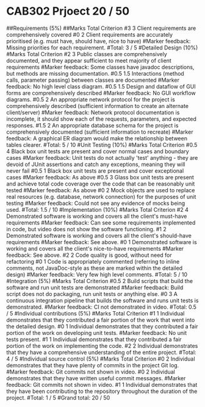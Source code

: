 # CAB302 Prjoect 20 / 50 

##Requirements (5%)
##Marks	Total	Criterion
#3	3	Client requirements are comprehensively covered
#0	2	Client requirements are accurately prioritised (e.g. must have, should have, nice to have)
#Marker feedback: Missing priorities for each requirement.
#Total:	3 / 5
#Detailed Design (10%)
#Marks	Total	Criterion
#2	3	Public classes are comprehensively documented, and they appear sufficient to meet majority of client requirements
#Marker feedback: Some classes have javadoc descriptions, but methods are missing documentation.
#0.5	1.5	Interactions (method calls, parameter passing) between classes are documented
#Marker feedback: No high level class diagram.
#0.5	1.5	Design and dataflow of GUI forms are comprehensively described
#Marker feedback: No GUI workflow diagrams.
#0.5	2	An appropriate network protocol for the project is comprehensively described (sufficient information to create an alternate client/server)
#Marker feedback: Network protocol documentation is incomplete, it should show each of the requests, parameters, and expected responses.
#1.5	2	An appropriate database schema for the project is comprehensively documented (sufficient information to recreate)
#Marker feedback: A graphical ER diagram would make the relationship between tables clearer.
#Total:	5 / 10
#Unit Testing (10%)
#Marks	Total	Criterion
#0.5	4	Black box unit tests are present and cover normal cases and boundary cases
#Marker feedback: Unit tests do not actually 'test' anything - they are devoid of JUnit assertions and catch any exceptions, meaning they will never fail
#0.5	1	Black box unit tests are present and cover exceptional cases
#Marker feedback: As above
#0.5	3	Glass box unit tests are present and achieve total code coverage over the code that can be reasonably unit tested
#Marker feedback: As above
#0	2	Mock objects are used to replace real resources (e.g. database, network connection) for the purposes of unit testing
#Marker feedback: Could not see any evidence of mocks being used.
#Total:	1.5 / 10
#Implementation (10%)
#Marks	Total	Criterion
#2	4	Demonstrated software is working and covers all the client's must-have requirements
#Marker feedback: Can see some requirements implemented in code, but video does not show the software functioning.
#1	2	Demonstrated software is working and covers all the client's should-have requirements
#Marker feedback: See above.
#0	1	Demonstrated software is working and covers all the client's nice-to-have requirements
#Marker feedback: See above.
#2	2	Code quality is good, without need for refactoring
#0	1	Code is appropriately commented (referring to inline comments, not JavaDoc-style as these are marked within the detailed design)
#Marker feedback: Very few high level comments.
#Total:	5 / 10
#Integration (5%)
#Marks	Total	Criterion
#0.5	2	Build scripts that build the software and run unit tests are demonstrated
#Marker feedback: Build script does not do packaging, run unit tests or anything else.
#0	3	A continuous integration pipeline that builds the software and runs unit tests is demonstrated.
#Marker feedback: CI not demonstrated in video.
#Total:	0.5 / 5
#Individual contributions (5%)
#Marks	Total	Criterion
#1	1	Individual demonstrates that they contributed a fair portion of the work that went into the detailed design.
#0	1	Individual demonstrates that they contributed a fair portion of the work on developing unit tests.
#Marker feedback: No unit tests present.
#1	1	Individual demonstrates that they contributed a fair portion of the work on implementing the code.
#2	2	Individual demonstrates that they have a comprehensive understanding of the entire project.
#Total:	4 / 5
#Individual source control (5%)
#Marks	Total	Criterion
#0	2	Individual demonstrates that they have plenty of commits in the project Git log.
#Marker feedback: Git commits not shown in video.
#0	2	Individual demonstrates that they have written useful commit messages.
#Marker feedback: Git commits not shown in video.
#1	1	Individual demonstrates that they have been contributing to the repository throughout the duration of the project.
#Total:	1 / 5
#Grand total: 20 / 50

